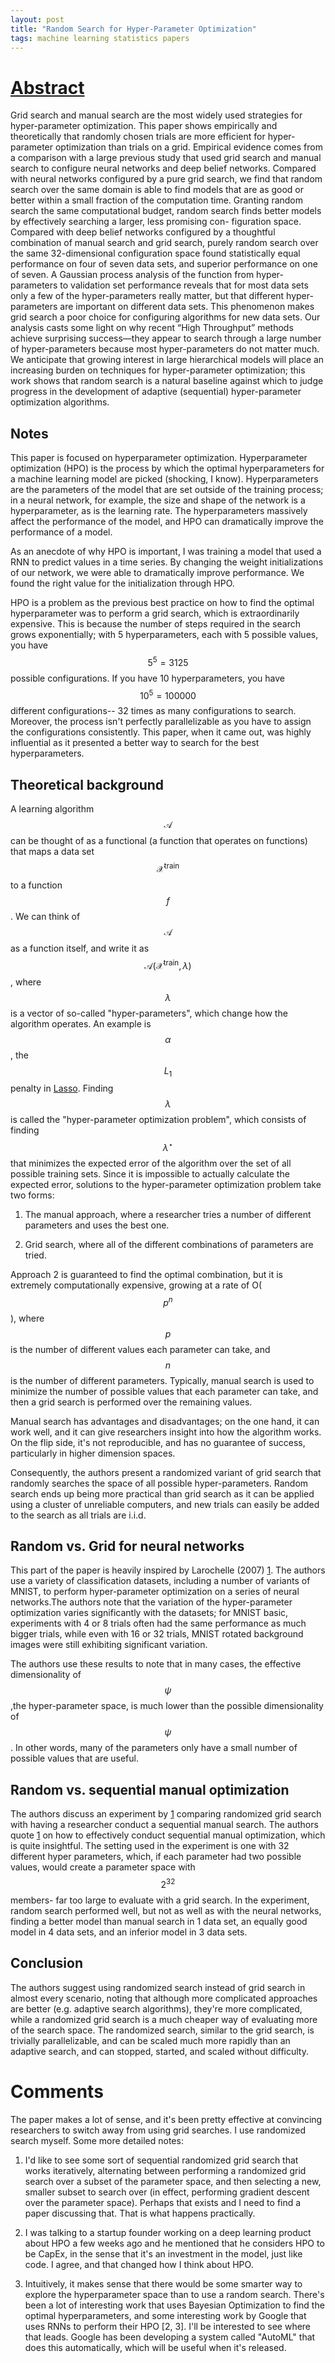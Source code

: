 ```yaml
---
layout: post
title: "Random Search for Hyper-Parameter Optimization"
tags: machine learning statistics papers
---
```


# [Abstract](http://www.jmlr.org/papers/volume13/bergstra12a/bergstra12a.pdf)

Grid search and manual search are the most widely used strategies for hyper-parameter optimization.
This paper shows empirically and theoretically that randomly chosen trials are more efficient
for hyper-parameter optimization than trials on a grid. Empirical evidence comes from a comparison
with a large previous study that used grid search and manual search to configure neural networks
and deep belief networks. Compared with neural networks configured by a pure grid search,
we find that random search over the same domain is able to find models that are as good or better
within a small fraction of the computation time. Granting random search the same computational
budget, random search finds better models by effectively searching a larger, less promising con-
figuration space. Compared with deep belief networks configured by a thoughtful combination of
manual search and grid search, purely random search over the same 32-dimensional configuration
space found statistically equal performance on four of seven data sets, and superior performance
on one of seven. A Gaussian process analysis of the function from hyper-parameters to validation
set performance reveals that for most data sets only a few of the hyper-parameters really matter,
but that different hyper-parameters are important on different data sets. This phenomenon makes
grid search a poor choice for configuring algorithms for new data sets. Our analysis casts some
light on why recent “High Throughput” methods achieve surprising success—they appear to search
through a large number of hyper-parameters because most hyper-parameters do not matter much.
We anticipate that growing interest in large hierarchical models will place an increasing burden on
techniques for hyper-parameter optimization; this work shows that random search is a natural baseline
against which to judge progress in the development of adaptive (sequential) hyper-parameter
optimization algorithms.

## Notes

This paper is focused on hyperparameter optimization. Hyperparameter
optimization (HPO) is the process by which the optimal hyperparameters for a
machine learning model are picked (shocking, I know). Hyperparameters are the
parameters of the model that are set outside of the training process; in a
neural network, for example, the size and shape of the network is a
hyperparameter, as is the learning rate. The hyperparameters massively affect
the performance of the model, and HPO can dramatically improve the performance
of a model.

As an anecdote of why HPO is important, I was training a model that used a RNN
to predict values in a time series. By changing the weight initializations of
our network, we were able to dramatically improve performance. We found the
right value for the initialization through HPO.

HPO is a problem as the previous best practice on how to find the optimal
hyperparameter was to perform a grid search, which is extraordinarily
expensive. This is because the number of steps required in the search grows
exponentially; with 5 hyperparameters, each with 5 possible values, you have
$$5^5 = 3125$$ possible configurations. If you have 10 hyperparameters, you have
$$10^5 = 100000$$ different configurations-- 32 times as many configurations to
search. Moreover, the process isn't perfectly parallelizable as you have to
assign the configurations consistently. This paper, when it came out, was highly
influential as it presented a better way to search for the best hyperparameters.


## Theoretical background

A learning algorithm $$\mathcal{A}$$ can be thought of as a functional (a function
that operates on functions) that maps a data set $$\mathcal{X}^{\text{train}}$$ to
a function $$f$$. We can think of $$\mathcal{A}$$ as a function itself, and write
it as $$\mathcal{A}(\mathcal{X}^{\text{train}}, \lambda)$$, where $$\lambda$$ is a
vector of so-called "hyper-parameters", which change how the algorithm operates.
An example is $$\alpha$$, the $$L_1$$ penalty in
[Lasso](http://scikit-learn.org/stable/modules/generated/sklearn.linear_model.Lasso.html).
Finding $$\lambda$$ is called the "hyper-parameter optimization problem", which
consists of finding $$\lambda^\star$$ that minimizes the expected error of the
algorithm over the set of all possible training sets. Since it is impossible to
actually calculate the expected error, solutions to the hyper-parameter
optimization problem take two forms:

1. The manual approach, where a researcher tries a number of different
parameters and uses the best one.

2. Grid search, where all of the different combinations of parameters are tried.

Approach 2 is guaranteed to find the optimal combination, but it is extremely
computationally expensive, growing at a rate of O($$p^n$$), where $$p$$ is the
number of different values each parameter can take, and $$n$$ is the number of
different parameters. Typically, manual search is used to minimize the number
of possible values that each parameter can take, and then a grid search is
performed over the remaining values.

Manual search has advantages and disadvantages; on the one hand, it can work
well, and it can give researchers insight into how the algorithm works. On the
flip side, it's not reproducible, and has no guarantee of success, particularly
in higher dimension spaces.

Consequently, the authors present a randomized variant of grid search that
randomly searches the space of all possible hyper-parameters. Random search
ends up being more practical than grid search as it can be applied using a
cluster of unreliable computers, and new trials can easily be added to the
search as all trials are i.i.d.

## Random vs. Grid for neural networks

This part of the paper is heavily inspired by Larochelle (2007) [1].
The authors use a variety of classification datasets, including a number of
variants of MNIST, to perform hyper-parameter optimization on a series of
neural networks.The authors note that the variation of the hyper-parameter
optimization varies significantly with the datasets; for MNIST basic,
experiments with 4 or 8 trials often had the same performance as much bigger
trials, while even with 16 or 32 trials, MNIST rotated background images were
still exhibiting significant variation.

The authors use these results to note that in many cases, the effective
dimensionality of $$\psi$$ ,the hyper-parameter space, is much lower than the
possible dimensionality of $$\psi$$. In other words, many of the parameters only
have a small number of possible values that are useful.

## Random vs. sequential manual optimization

The authors discuss an experiment by [1] comparing randomized grid search with having a
researcher conduct a sequential manual search. The authors quote [1] on how to
effectively conduct sequential manual optimization, which is quite insightful.
The setting used in the experiment is one with 32 different hyper parameters,
which, if each parameter had two possible values, would create a parameter space
with $$2^{32}$$ members- far too large to evaluate with a grid search. In the
experiment, random search performed well, but not as well as with the neural
networks, finding a better model than manual search in 1 data set, an equally
good model in 4 data sets, and an inferior model in 3 data sets.

## Conclusion

The authors suggest using randomized search instead of grid search in almost
every scenario, noting that although more complicated approaches are better
(e.g. adaptive search algorithms), they're more complicated, while a randomized
grid search is a much cheaper way of evaluating more of the search space. The
randomized search, similar to the grid search, is trivially parallelizable, and
can be scaled much more rapidly than an adaptive search, and can stopped,
started, and scaled without difficulty.

# Comments

The paper makes a lot of sense, and it's been pretty effective at convincing
researchers to switch away from using grid searches. I use randomized search
myself. Some more detailed notes:

1. I'd like to see some sort of sequential randomized grid search that works
iteratively, alternating between performing a randomized grid search over a
subset of the parameter space, and then selecting a new, smaller subset to
search over (in effect, performing gradient descent over the parameter
space). Perhaps that exists and I need to find a paper discussing that. That is
what happens practically.

2. I was talking to a startup founder working on a deep learning product about
   HPO a few weeks ago and he mentioned that he considers HPO to be CapEx, in
   the sense that it's an investment in the model, just like code. I agree, and
   that changed how I think about HPO.

3. Intuitively, it makes sense that there would be some smarter way to explore
   the hyperparameter space than to use a random search. There's been a lot of
   interesting work that uses Bayesian Optimization to find the optimal
   hyperparameters, and some interesting work by Google that uses RNNs to
   perform their HPO [2, 3]. I'll be interested to see where that leads. Google
   has been developing a system called "AutoML" that does this automatically,
   which will be useful when it's released.

[1]: https://dl.acm.org/citation.cfm?id=1273556
[2]: https://research.googleblog.com/2017/05/using-machine-learning-to-explore.html
[3]: https://arxiv.org/abs/1611.01578
